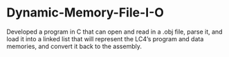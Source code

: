 # Dynamic-Memory-File-I-O
Developed a program in C that can open and read in a .obj file, parse it, and load it into a linked list that will represent the LC4’s program and data memories, and convert it back to the assembly.
